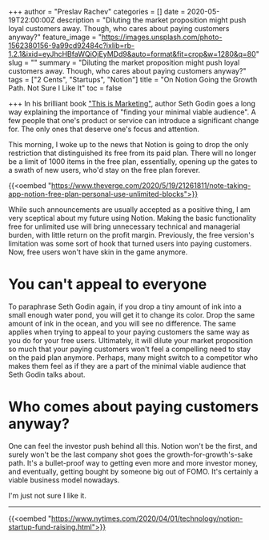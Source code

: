 +++
author = "Preslav Rachev"
categories = []
date = 2020-05-19T22:00:00Z
description = "Diluting the market proposition might push loyal customers away. Though, who cares about paying customers anyway?"
feature_image = "https://images.unsplash.com/photo-1562380156-9a99cd92484c?ixlib=rb-1.2.1&ixid=eyJhcHBfaWQiOjEyMDd9&auto=format&fit=crop&w=1280&q=80"
slug = ""
summary = "Diluting the market proposition might push loyal customers away. Though, who cares about paying customers anyway?"
tags = ["2 Cents", "Startups", "Notion"]
title = "On Notion Going the Growth Path. Not Sure I Like It"
toc = false

+++
In his brilliant book ["This is Marketing"](https://amzn.to/2TktniU), author Seth Godin goes a long way explaining the importance of "finding your minimal viable audience". A few people that one's product or service can introduce a significant change for. The only ones that deserve one's focus and attention.

This morning, I woke up to the news that Notion is going to drop the only restriction that distinguished its free from its paid plan. There will no longer be a limit of 1000 items in the free plan, essentially, opening up the gates to a swath of new users, who'd stay on the free plan forever.

{{<oembed "https://www.theverge.com/2020/5/19/21261811/note-taking-app-notion-free-plan-personal-use-unlimited-blocks">}}

While such announcements are usually accepted as a positive thing, I am very sceptical about my future using Notion. Making the basic functionality free for unlimited use will bring unnecessary technical and managerial burden, with little return on the profit margin. Previously, the free version's limitation was some sort of hook that turned users into paying customers. Now, free users won't have skin in the game anymore.

# You can't appeal to everyone

To paraphrase Seth Godin again, if you drop a tiny amount of ink into a small enough water pond, you will get it to change its color. Drop the same amount of ink in the ocean, and you will see no difference. The same applies when trying to appeal to your paying customers the same way as you do for your free users. Ultimately, it will dilute your market proposition so much that your paying customers won't feel a compelling need to stay on the paid plan anymore. Perhaps, many might switch to a competitor who makes them feel as if they are a part of the minimal viable audience that Seth Godin talks about.

# Who comes about paying customers anyway?

One can feel the investor push behind all this. Notion won't be the first, and surely won't be the last company shot goes the growth-for-growth's-sake path. It's a bullet-proof way to getting even more and more investor money, and eventually, getting bought by someone big out of FOMO. It's certainly a viable business model nowadays.

I'm just not sure I like it.

---
{{<oembed "https://www.nytimes.com/2020/04/01/technology/notion-startup-fund-raising.html">}}